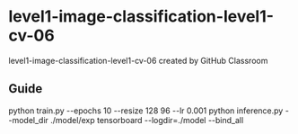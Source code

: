 # level1-image-classification-level1-cv-06
level1-image-classification-level1-cv-06 created by GitHub Classroom

## Guide

python train.py --epochs 10 --resize 128 96 --lr 0.001
python inference.py --model_dir ./model/exp
tensorboard --logdir=./model --bind_all
